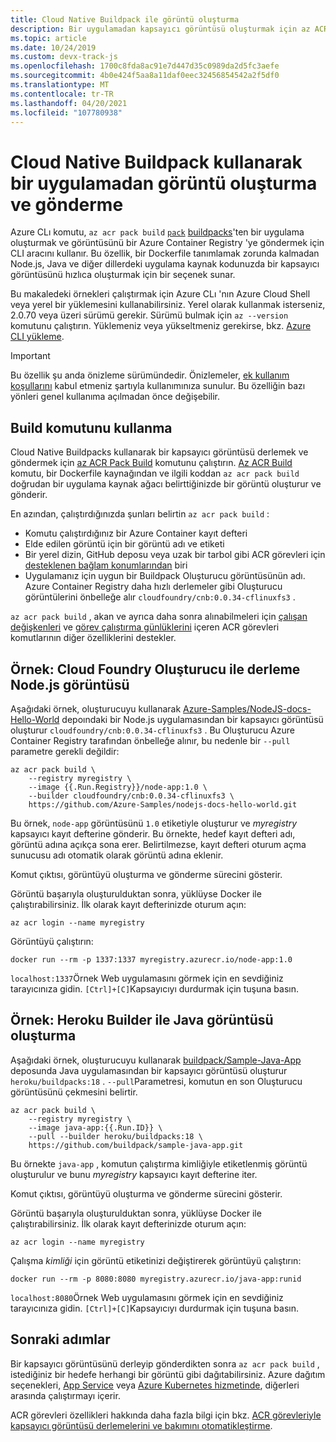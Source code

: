 ```yaml
---
title: Cloud Native Buildpack ile görüntü oluşturma
description: Bir uygulamadan kapsayıcı görüntüsü oluşturmak için az ACR Pack Build komutunu kullanın ve Dockerfile kullanmadan Azure Container Registry gönderin.
ms.topic: article
ms.date: 10/24/2019
ms.custom: devx-track-js
ms.openlocfilehash: 1700c8fda8ac91e7d447d35c0989da2d5fc3aefe
ms.sourcegitcommit: 4b0e424f5aa8a11daf0eec32456854542a2f5df0
ms.translationtype: MT
ms.contentlocale: tr-TR
ms.lasthandoff: 04/20/2021
ms.locfileid: "107780938"
---
```

# <a name="build-and-push-an-image-from-an-app-using-a-cloud-native-buildpack"></a>Cloud Native Buildpack kullanarak bir uygulamadan görüntü oluşturma ve gönderme

Azure CLı komutu, `az acr pack build` [`pack`](https://github.com/buildpack/pack) [buildpacks](https://buildpacks.io/)'ten bir uygulama oluşturmak ve görüntüsünü bir Azure Container Registry 'ye göndermek için CLI aracını kullanır. Bu özellik, bir Dockerfile tanımlamak zorunda kalmadan Node.js, Java ve diğer dillerdeki uygulama kaynak kodunuzda bir kapsayıcı görüntüsünü hızlıca oluşturmak için bir seçenek sunar.

Bu makaledeki örnekleri çalıştırmak için Azure CLı 'nın Azure Cloud Shell veya yerel bir yüklemesini kullanabilirsiniz. Yerel olarak kullanmak isterseniz, 2.0.70 veya üzeri sürümü gerekir. Sürümü bulmak için `az --version` komutunu çalıştırın. Yüklemeniz veya yükseltmeniz gerekirse, bkz. [Azure CLI yükleme][azure-cli-install].

> [!IMPORTANT]
> Bu özellik şu anda önizleme sürümündedir. Önizlemeler, [ek kullanım koşullarını][terms-of-use] kabul etmeniz şartıyla kullanımınıza sunulur. Bu özelliğin bazı yönleri genel kullanıma açılmadan önce değişebilir.

## <a name="use-the-build-command"></a>Build komutunu kullanma

Cloud Native Buildpacks kullanarak bir kapsayıcı görüntüsü derlemek ve göndermek için [az ACR Pack Build][az-acr-pack-build] komutunu çalıştırın. [Az ACR Build][az-acr-build] komutu, bir Dockerfile kaynağından ve ilgili koddan `az acr pack build` doğrudan bir uygulama kaynak ağacı belirttiğinizde bir görüntü oluşturur ve gönderir.

En azından, çalıştırdığınızda şunları belirtin `az acr pack build` :

* Komutu çalıştırdığınız bir Azure Container kayıt defteri
* Elde edilen görüntü için bir görüntü adı ve etiketi
* Bir yerel dizin, GitHub deposu veya uzak bir tarbol gibi ACR görevleri için [desteklenen bağlam konumlarından](container-registry-tasks-overview.md#context-locations) biri
* Uygulamanız için uygun bir Buildpack Oluşturucu görüntüsünün adı. Azure Container Registry daha hızlı derlemeler gibi Oluşturucu görüntülerini önbelleğe alır `cloudfoundry/cnb:0.0.34-cflinuxfs3` .  

`az acr pack build` , akan ve ayrıca daha sonra alınabilmeleri için [çalışan değişkenleri](container-registry-tasks-reference-yaml.md#run-variables) ve [görev çalıştırma günlüklerini](container-registry-tasks-logs.md) içeren ACR görevleri komutlarının diğer özelliklerini destekler.

## <a name="example-build-nodejs-image-with-cloud-foundry-builder"></a>Örnek: Cloud Foundry Oluşturucu ile derleme Node.js görüntüsü

Aşağıdaki örnek, oluşturucuyu kullanarak [Azure-Samples/NodeJS-docs-Hello-World](https://github.com/Azure-Samples/nodejs-docs-hello-world) depoındaki bir Node.js uygulamasından bir kapsayıcı görüntüsü oluşturur `cloudfoundry/cnb:0.0.34-cflinuxfs3` . Bu Oluşturucu Azure Container Registry tarafından önbelleğe alınır, bu nedenle bir `--pull` parametre gerekli değildir:

```azurecli
az acr pack build \
    --registry myregistry \
    --image {{.Run.Registry}}/node-app:1.0 \
    --builder cloudfoundry/cnb:0.0.34-cflinuxfs3 \
    https://github.com/Azure-Samples/nodejs-docs-hello-world.git
```

Bu örnek, `node-app` görüntüsünü `1.0` etiketiyle oluşturur ve *myregistry* kapsayıcı kayıt defterine gönderir. Bu örnekte, hedef kayıt defteri adı, görüntü adına açıkça sona erer. Belirtilmezse, kayıt defteri oturum açma sunucusu adı otomatik olarak görüntü adına eklenir.

Komut çıktısı, görüntüyü oluşturma ve gönderme sürecini gösterir. 

Görüntü başarıyla oluşturulduktan sonra, yüklüyse Docker ile çalıştırabilirsiniz. İlk olarak kayıt defterinizde oturum açın:

```azurecli
az acr login --name myregistry
```

Görüntüyü çalıştırın:

```console
docker run --rm -p 1337:1337 myregistry.azurecr.io/node-app:1.0
```

`localhost:1337`Örnek Web uygulamasını görmek için en sevdiğiniz tarayıcınıza gidin. `[Ctrl]+[C]`Kapsayıcıyı durdurmak için tuşuna basın.

## <a name="example-build-java-image-with-heroku-builder"></a>Örnek: Heroku Builder ile Java görüntüsü oluşturma

Aşağıdaki örnek, oluşturucuyu kullanarak [buildpack/Sample-Java-App](https://github.com/buildpack/sample-java-app) deposunda Java uygulamasından bir kapsayıcı görüntüsü oluşturur `heroku/buildpacks:18` . `--pull`Parametresi, komutun en son Oluşturucu görüntüsünü çekmesini belirtir. 

```azurecli
az acr pack build \
    --registry myregistry \
    --image java-app:{{.Run.ID}} \
    --pull --builder heroku/buildpacks:18 \
    https://github.com/buildpack/sample-java-app.git
```

Bu örnekte `java-app` , komutun çalıştırma kimliğiyle etiketlenmiş görüntü oluşturulur ve bunu *myregistry* kapsayıcı kayıt defterine iter.

Komut çıktısı, görüntüyü oluşturma ve gönderme sürecini gösterir. 

Görüntü başarıyla oluşturulduktan sonra, yüklüyse Docker ile çalıştırabilirsiniz. İlk olarak kayıt defterinizde oturum açın:

```azurecli
az acr login --name myregistry
```

Çalışma *kimliği* için görüntü etiketinizi değiştirerek görüntüyü çalıştırın:

```console
docker run --rm -p 8080:8080 myregistry.azurecr.io/java-app:runid
```

`localhost:8080`Örnek Web uygulamasını görmek için en sevdiğiniz tarayıcınıza gidin. `[Ctrl]+[C]`Kapsayıcıyı durdurmak için tuşuna basın.


## <a name="next-steps"></a>Sonraki adımlar

Bir kapsayıcı görüntüsünü derleyip gönderdikten sonra `az acr pack build` , istediğiniz bir hedefe herhangi bir görüntü gibi dağıtabilirsiniz. Azure dağıtım seçenekleri, [App Service](../app-service/tutorial-custom-container.md) veya [Azure Kubernetes hizmetinde](../aks/tutorial-kubernetes-deploy-cluster.md), diğerleri arasında çalıştırmayı içerir.

ACR görevleri özellikleri hakkında daha fazla bilgi için bkz. [ACR görevleriyle kapsayıcı görüntüsü derlemelerini ve bakımını otomatikleştirme](container-registry-tasks-overview.md).


<!-- LINKS - External -->
[terms-of-use]: https://azure.microsoft.com/support/legal/preview-supplemental-terms/

<!-- LINKS - Internal -->
[azure-cli-install]: /cli/azure/install-azure-cli
[az-acr-build]: /cli/azure/acr/task
[az-acr-pack-build]: /cli/azure/acr/pack#az_acr_pack_build
